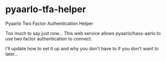 # pyaarlo-tfa-helper
Pyaarlo Two Factor Authentication Helper

Too much to say just now... This web service allows pyaarlo/hass-aarlo to use two factor authentication to connect.

I'll update how to set it up and why you don't have to if you don't want to later...
